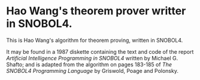 Hao Wang's theorem prover writter in SNOBOL4.
=============================================

This is Hao Wang's algorithm for theorem proving, written in SNOBOL4.

It may be found in a 1987 diskette containing the text and code of the report
*Artificial Intelligence Programming in SNOBOL4* written by Michael G. Shafto;
and is adapted from the algorithm on pages 183-185 of *The SNOBOL4 Programming
Language* by Griswold, Poage and Polonsky.
